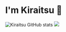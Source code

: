 # I'm Kiraitsu 👋
![Kiraitsu GitHub stats](https://github-readme-stats.vercel.app/api?username=Kir4itsu&show_icons=true&theme=material-palenight)
[![](https://github-readme-stats.vercel.app/api?username=Kir4itsu)](https://github.com/Kir4itsu/github-readme-stats&theme=)





<!--
**Kir4itsu/kir4itsu** is a ✨ _special_ ✨ repository because its `README.md` (this file) appears on your GitHub profile.

Here are some ideas to get you started:

- 🔭 I’m currently working on ...
- 🌱 I’m currently learning ...
- 👯 I’m looking to collaborate on ...
- 🤔 I’m looking for help with ...
- 💬 Ask me about ...
- 📫 How to reach me: ...
- 😄 Pronouns: ...
- ⚡ Fun fact: ...
-->
